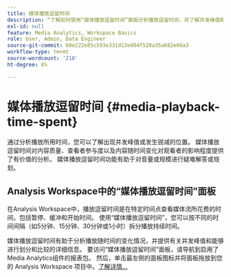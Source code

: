 ```yaml
---
title: 媒体播放逗留时间
description: “了解如何使用“媒体播放逗留时间”面板分析播放逗留时间，并了解并发峰值和发生锐减的位置。”
exl-id: null
feature: Media Analytics, Workspace Basics
role: User, Admin, Data Engineer
source-git-commit: 60e222e85c593e331d13e804f520a35a682e66a3
workflow-type: tm+mt
source-wordcount: '218'
ht-degree: 8%

---
```


# 媒体播放逗留时间 {#media-playback-time-spent}

通过分析播放所用时间，您可以了解出现并发峰值或发生锐减的位置。 媒体播放逗留时间对内容质量、查看者参与度以及内容随时间变化对观看者的影响程度提供了有价值的分析。 媒体播放逗留时间功能有助于对音量或规模进行疑难解答或规划。

## Analysis Workspace中的“媒体播放逗留时间”面板

在Analysis Workspace中，播放逗留时间是在特定时间点查看媒体流所花费的时间，包括暂停、缓冲和开始时间。 使用“媒体播放逗留时间”，您可以按不同的时间间隔（如5分钟、15分钟、30分钟或1小时）拆分播放持续时间。


媒体播放逗留时间有助于分析播放随时间的变化情况，并提供有关并发峰值和能够进行划分和比较的详细信息。 要访问“媒体播放逗留时间”面板，请导航到启用了Media Analytics组件的报表包。 然后，单击最左侧的面板图标并将面板拖放到您的 Analysis Workspace 项目中。[了解详情...](https://experienceleague.adobe.com/docs/analytics/analyze/analysis-workspace/panels/media-playback-time-spent.html)

<!-- ## DOES THIS APPLY Get Concurrent Viewers via Analytics Reporting API

REVISE You can also get concurrent viewer data for up to 1-month at a time at minute-level granularity using the Analytics Reporting API 2.0.  The reporting API uses the same definition of concurrent viewers as Analysis Workspace.  For more information see [_*Get concurrent viewers JSON report data with Analytics 2.0 APIs*_](/help/media-reports/media-default-reports/get-concurrent-json20.md). -->
